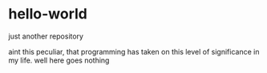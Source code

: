 # hello-world
just another repository

aint this peculiar, that programming has taken on this level of significance in my life. well here goes nothing
